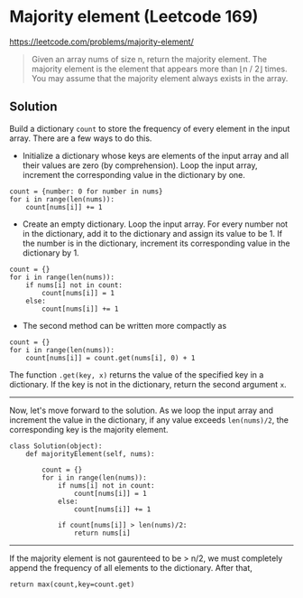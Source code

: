 # Majority element (Leetcode 169)

https://leetcode.com/problems/majority-element/

> Given an array nums of size n, return the majority element. 
> The majority element is the element that appears more than ⌊n / 2⌋ times. You may assume that the majority element always exists in the array.

## Solution

Build a dictionary `count` to store the frequency of every element in the input array. There are a few ways to do this.

* Initialize a dictionary whose keys are elements of the input array and all their values are zero (by comprehension). 
  Loop the input array, increment the corresponding value in the dictionary by one.
```
count = {number: 0 for number in nums}
for i in range(len(nums)):
    count[nums[i]] += 1
```

* Create an empty dictionary. Loop the input array. 
  For every number not in the dictionary, add it to the dictionary and assign its value to be 1.
  If the number is in the dictionary, increment its corresponding value in the dictionary by 1.
```
count = {}
for i in range(len(nums)):
    if nums[i] not in count:
        count[nums[i]] = 1
    else:
        count[nums[i]] += 1
```  

* The second method can be written more compactly as
```
count = {}
for i in range(len(nums)):
    count[nums[i]] = count.get(nums[i], 0) + 1
```  
The function `.get(key, x)` returns the value of the specified key in a dictionary. 
If the key is not in the dictionary, return the second argument `x`.

___

Now, let's move forward to the solution. As we loop the input array and increment the value in the dictionary, 
if any value exceeds `len(nums)/2`, the corresponding key is the majority element.

```
class Solution(object):
    def majorityElement(self, nums):
        
        count = {}
        for i in range(len(nums)):
            if nums[i] not in count:
                count[nums[i]] = 1
            else:
                count[nums[i]] += 1
            
            if count[nums[i]] > len(nums)/2:
                return nums[i] 
```

___

If the majority element is not gaurenteed to be > n/2, we must completely append the frequency of all elements to the dictionary. 
After that, 
```
return max(count,key=count.get)
```
